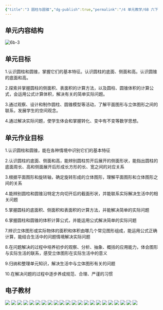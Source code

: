 ```yaml
---
{"title":"3 圆柱与圆锥","dg-publish":true,"permalink":"/4 单元教学/6B 六下/3 圆柱与圆锥/","dgPassFrontmatter":true,"noteIcon":""}
---
```



## 单元内容结构

![6b-3](https://r2.edui123.com/2023/05/6b-3.png)

## 单元目标

1.认识圆柱和圆锥，掌握它们的基本特征。认识圆柱的底面、侧面和高。认识圆锥的底面和高。

2.探索并掌握圆柱的侧面积、表面积的计算方法，以及圆柱、圆锥体积的计算公式，会运用公式计算体积，解决有关的简单实际问题。

3.通过观察、设计和制作圆柱、圆锥模型等活动，了解平面图形与立体图形之间的联系，发展学生的空间观念。

4.通过解决实际问题，使学生体会和掌握转化、变中有不变等数学思想。

## 单元作业目标

1.认识圆柱和圆锥，能在各种情境中识别它们的基本特征

2.认识圆柱的底面、侧面和高，能辨别圆柱剪开后展开的侧面形状，能指出圆柱的底面周长、高和侧面展开后形成长方形的长、宽之间的对应关系

3.根据平面图形和旋转轴，确定旋转形成的立体图形，理解平面图形和立体图形之间的关系

4.能辨别圆柱和圆锥沿特定方向切开后的截面形状，并能联系实际解决生活中的相关问题

5.掌握圆柱的底面积、侧面积和表面积的计算方法，并能解决简单的实际问题

6.掌握圆柱和圆锥的体积计算公式，并能运用公式解决简单的实际问题

7.辨识立体图形或实际物体的面积和体积由哪几个常见图形组成，能运用公式正确计算，能结合生活中的问题情境解决实际问题

8.在问题解决的过程中培养初步的观察、分析、抽象、概括的应用能力，体会图形与实际生活的联系，感受立体图形在实际生活中的意义

9.归纳和整理单元知识，解决生活中与立体图形有关的问题

10.在解决问题的过程中逐步养成规范、合理、严谨的习惯


## 电子教材


<p class="grid-4">
	<img loading="lazy" decoding="async" src="https://book.pep.com.cn/1221001602141/files/mobile/22.jpg">
	<img loading="lazy" decoding="async" src="https://book.pep.com.cn/1221001602141/files/mobile/23.jpg">
	<img loading="lazy" decoding="async" src="https://book.pep.com.cn/1221001602141/files/mobile/24.jpg">
	<img loading="lazy" decoding="async" src="https://book.pep.com.cn/1221001602141/files/mobile/25.jpg">
	<img loading="lazy" decoding="async" src="https://book.pep.com.cn/1221001602141/files/mobile/26.jpg">
	<img loading="lazy" decoding="async" src="https://book.pep.com.cn/1221001602141/files/mobile/27.jpg">
	<img loading="lazy" decoding="async" src="https://book.pep.com.cn/1221001602141/files/mobile/28.jpg">
	<img loading="lazy" decoding="async" src="https://book.pep.com.cn/1221001602141/files/mobile/29.jpg">
	<img loading="lazy" decoding="async" src="https://book.pep.com.cn/1221001602141/files/mobile/30.jpg">
	<img loading="lazy" decoding="async" src="https://book.pep.com.cn/1221001602141/files/mobile/31.jpg">
	<img loading="lazy" decoding="async" src="https://book.pep.com.cn/1221001602141/files/mobile/32.jpg">
	<img loading="lazy" decoding="async" src="https://book.pep.com.cn/1221001602141/files/mobile/33.jpg">
	<img loading="lazy" decoding="async" src="https://book.pep.com.cn/1221001602141/files/mobile/34.jpg">
	<img loading="lazy" decoding="async" src="https://book.pep.com.cn/1221001602141/files/mobile/35.jpg">
	<img loading="lazy" decoding="async" src="https://book.pep.com.cn/1221001602141/files/mobile/36.jpg">
	<img loading="lazy" decoding="async" src="https://book.pep.com.cn/1221001602141/files/mobile/37.jpg">
	<img loading="lazy" decoding="async" src="https://book.pep.com.cn/1221001602141/files/mobile/38.jpg">
	<img loading="lazy" decoding="async" src="https://book.pep.com.cn/1221001602141/files/mobile/39.jpg">
	<img loading="lazy" decoding="async" src="https://book.pep.com.cn/1221001602141/files/mobile/40.jpg">
	<img loading="lazy" decoding="async" src="https://book.pep.com.cn/1221001602141/files/mobile/41.jpg">
	<img loading="lazy" decoding="async" src="https://book.pep.com.cn/1221001602141/files/mobile/42.jpg">
	<img loading="lazy" decoding="async" src="https://book.pep.com.cn/1221001602141/files/mobile/43.jpg">
</p>
